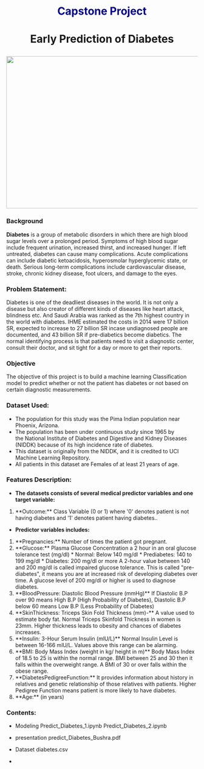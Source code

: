 # <font color=darkblue><p style="text-align:center;">Capstone Project</p></font>
# <p style="text-align:center;"> Early Prediction of Diabetes</p> 


<img src="https://www.bonitas.co.za/wp-content/uploads/2017/04/Holistic-treatment-and-management-of-diabetes-critical-e1510566865944_960x400_crop_80.jpg" style="float: center; height: 400px; width: 800px">


### Background
**Diabetes** is a group of metabolic disorders in which there are high blood sugar levels over a prolonged period. Symptoms of high blood sugar include frequent urination, increased thirst, and increased hunger. If left untreated, diabetes can cause many complications. Acute complications can include diabetic ketoacidosis, hyperosmolar hyperglycemic state, or death. Serious long-term complications include cardiovascular disease, stroke, chronic kidney disease, foot ulcers, and damage to the eyes.


### Problem Statement:
Diabetes is one of the deadliest diseases in the world. It is not only a disease but also creator of different kinds of diseases like heart attack, blindness etc. And Saudi Arabia was ranked as the 7th highest country in the world with diabetes. IHME estimated the costs in 2014 were 17 billion SR, expected to increase to 27 billion SR incase undiagnosed people are documented, and 43 billion SR if pre-diabetics become diabetics. The normal identifying process is that patients need to visit a diagnostic center, consult their doctor, and sit tight for a day or more to get their reports.



### Objective
The objective of this project is to build a machine learning Classification model to predict whether or not the patient has diabetes or not based on certain diagnostic measurements.



### Dataset Used: 
* The population for this study was the Pima Indian population near Phoenix, Arizona. 
* The population has been under continuous study since 1965 by the National Institute of Diabetes and Digestive and Kidney Diseases (NIDDK) because of its high incidence rate of diabetes.
* This dataset is originally from the NIDDK, and it is credited to UCI Machine Learning Repository.
* All patients in this dataset are Females of at least 21 years of age. 


### Features Description:
* **The datasets consists of several medical predictor variables and one target variable:**
<ol>
  <li>**Outcome:** Class Variable (0 or 1) where '0' denotes patient is not having diabetes and '1' denotes patient having diabetes..</li>
</ol>

 
* **Predictor variables includes:**
<ol>
  <li>**Pregnancies:** Number of times the patient got pregnant.</li>
  <li>**Glucose:** Plasma Glucose Concentration a 2 hour in an oral glucose tolerance test (mg/dl)
* Normal: Below 140 mg/dl
* Prediabetes: 140 to 199 mg/dl
* Diabetes: 200 mg/dl or more
A 2-hour value between 140 and 200 mg/dl is called impaired glucose tolerance. This is called "pre-diabetes", it means you are at increased risk of developing diabetes over time. A glucose level of 200 mg/dl or higher is used to diagnose diabetes.</li>
  <li>**BloodPressure: Diastolic Blood Pressure (mmHg)**
If Diastolic B.P over 90 means High B.P (High Probability of Diabetes), Diastolic B.P below 60 means Low B.P (Less Probability of Diabetes) </li>
  <li>**SkinThickness: Triceps Skin Fold Thickness (mm)-**
A value used to estimate body fat. Normal Triceps Skinfold Thickness in women is 23mm. Higher thickness leads to obesity and chances of diabetes increases.</li>
  <li>**Insulin: 3-Hour Serum Insulin (mlU/L)**
Normal Insulin Level is between 16-166 mlU/L. Values above this range can be alarming.</li>
  <li> **BMI: Body Mass Index (weight in kg/ height in m)**
Body Mass Index of 18.5 to 25 is within the normal range. BMI between 25 and 30 then it falls within the overweight range. A BMI of 30 or over falls within the obese range.</li>
  <li>**DiabetesPedigreeFunction:**
It provides information about history in relatives and genetic relationship of those relatives with patients. Higher Pedigree Function means patient is more likely to have diabetes.</li>
  <li>**Age:** (in years)</li>
</ol>



### Contents:
* Modeling
Predict_Diabetes_1.ipynb
Predict_Diabetes_2.ipynb

* presentation
predict_Diabetes_Bushra.pdf

* Dataset
diabetes.csv

* 
